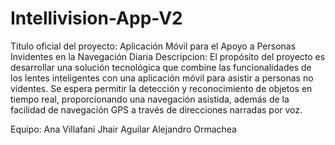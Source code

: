 ﻿# Intellivision-App-V2
Titulo oficial del proyecto: Aplicación Móvil para el Apoyo a Personas Invidentes en la Navegación Diaria
Descripcion: 
El propósito del proyecto es desarrollar una solución tecnológica que combine las funcionalidades de los lentes inteligentes con una aplicación móvil para asistir a personas no videntes. Se espera permitir la detección y reconocimiento de objetos en tiempo real, proporcionando una navegación asistida, además de la facilidad de navegación GPS a través de direcciones narradas por voz. 

Equipo:
Ana Villafani 
Jhair Aguilar
Alejandro Ormachea 
